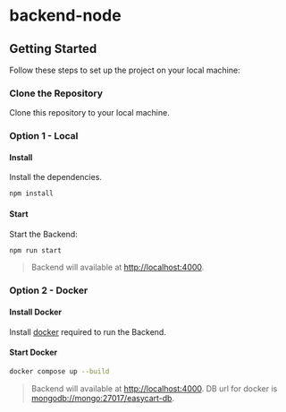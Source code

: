 # backend-node

## Getting Started

Follow these steps to set up the project on your local machine:

### Clone the Repository

Clone this repository to your local machine.

### Option 1 - Local

#### Install

Install the dependencies.

```bash
npm install
```

#### Start

Start the Backend:

```bash
npm run start
```

> Backend will available at <http://localhost:4000>.

### Option 2 - Docker

#### Install Docker

Install [docker](https://www.docker.com/products/docker-desktop/) required to run the Backend.

#### Start Docker

```bash
docker compose up --build
```

> Backend will available at <http://localhost:4000>.
> DB url for docker is <mongodb://mongo:27017/easycart-db>.
